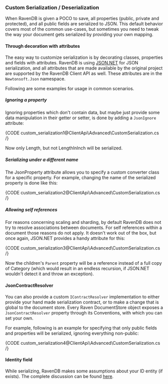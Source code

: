 
### Custom Serialization / Deserialization

When RavenDB is given a POCO to save, all properties (public, private and protected), and all public fields are serialized to JSON. This default behavior covers most of the common use-cases, but sometimes you need to tweak the way your document gets serialized by providing your own mapping.

#### Through decoration with attributes 

The easy way to customize serialization is by decorating classes, properties and fields with attributes. RavenDB is using [JSON.NET](http://json.codeplex.com/) for JSON serialization, and all attributes that are made available by the original project are supported by the RavenDB Client API as well. These attributes are in the `Newtonsoft.Json` namespace.

Following are some examples for usage in common scenarios.

##### Ignoring a property

Ignoring properties which don't contain data, but maybe just provide some data manipulation in their getter or setter, is done by adding a `JsonIgnore` attribute:

{CODE custom_serialization1@ClientApi\Advanced\CustomSerialization.cs /}

Now only Length, but not LengthInInch will be serialized.

##### Serializing under a different name

The JsonProperty attribute allows you to specify a custom converter class for a specific property. For example, changing the name of the serialized property is done like this:

{CODE custom_serialization2@ClientApi\Advanced\CustomSerialization.cs /}

##### Allowing self references

For reasons concerning scaling and sharding, by default RavenDB does not try to resolve associations between documents. For self references within a document those reasons do not apply. It doesn't work out of the box, but once again, JSON.NET provides a handy attribute for this:

{CODE custom_serialization3@ClientApi\Advanced\CustomSerialization.cs /}

Now the children's `Parent` property will be a reference instead of a full copy of Category (which would result in an endless recursion, if JSON.NET wouldn't detect it and throw an exception).

#### JsonContractResolver

You can also provide a custom `IContractResolver` implementation to either provide your hand made serialization contract, or to make a change that is global to the document store. Every Raven DocumentStore object exposes a `JsonContractResolver` property through its Conventions, with which you can set your own.

For example, following is an example for specifying that only public fields and properties will be serialized, ignoring everything non-public:

{CODE custom_serialization4@ClientApi\Advanced\CustomSerialization.cs /}

#### Identity field

While serializing, RavenDB makes some assumptions about your ID entity (if exists). The complete discussion can be found [here](http://ravendb.net/docs/theory/document-key-generation?version=2.0).
